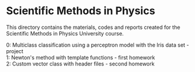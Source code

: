 # Scientific Methods in Physics

This directory contains the materials, codes and reports created for the Scientific Methods in Physics University course. 

0: Multiclass classification using a perceptron model with the Iris data set - project \
1: Newton's method with template functions - first homework \
2: Custom vector class with header files - second homework 
